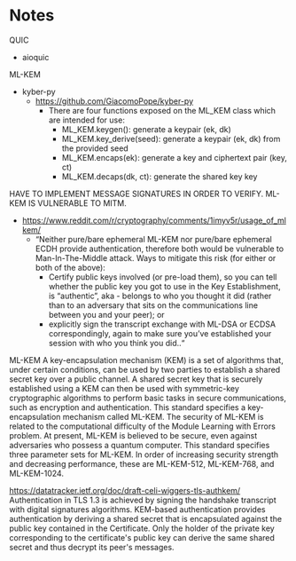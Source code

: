 # Notes
QUIC
- aioquic

ML-KEM
- kyber-py
    - https://github.com/GiacomoPope/kyber-py
		- There are four functions exposed on the ML_KEM class which are intended for use:
			* ML_KEM.keygen(): generate a keypair (ek, dk)
			* ML_KEM.key_derive(seed): generate a keypair (ek, dk) from the provided seed
			* ML_KEM.encaps(ek): generate a key and ciphertext pair (key, ct)
			* ML_KEM.decaps(dk, ct): generate the shared key key


HAVE TO IMPLEMENT MESSAGE SIGNATURES IN ORDER TO VERIFY. ML-KEM IS VULNERABLE TO MITM.
- https://www.reddit.com/r/cryptography/comments/1imyv5r/usage_of_mlkem/
    * “Neither pure/bare ephemeral ML-KEM nor pure/bare ephemeral ECDH provide authentication, therefore both would be vulnerable to Man-In-The-Middle attack. Ways to mitigate this risk (for either or both of the above):
        * Certify public keys involved (or pre-load them), so you can tell whether the public key you got to use in the Key Establishment, is “authentic”, aka - belongs to who you thought it did (rather than to an adversary that sits on the communications line between you and your peer); or 
        * explicitly sign the transcript exchange with ML-DSA or ECDSA correspondingly, again to make sure you’ve established your session with who you think you did..“


ML-KEM
A key-encapsulation mechanism (KEM) is a set of algorithms that, under certain conditions, can be used by two parties to establish a shared secret key over a public channel. A shared secret key that is securely established using a KEM can then be used with symmetric-key cryptographic algorithms to perform basic tasks in secure communications, such as encryption and authentication. This standard specifies a key-encapsulation mechanism called ML-KEM. The security of ML-KEM is related to the computational difficulty of the Module Learning with Errors problem. At present, ML-KEM is believed to be secure, even against adversaries who possess a quantum computer. This standard specifies three parameter sets for ML-KEM. In order of increasing security strength and decreasing performance, these are ML-KEM-512, ML-KEM-768, and ML-KEM-1024.


https://datatracker.ietf.org/doc/draft-celi-wiggers-tls-authkem/
Authentication in TLS 1.3 is achieved by signing the handshake transcript with digital signatures algorithms. KEM-based authentication provides authentication by deriving a shared secret that is encapsulated against the public key contained in the Certificate. Only the holder of the private key corresponding to the certificate's public key can derive the same shared secret and thus decrypt its peer's messages.
